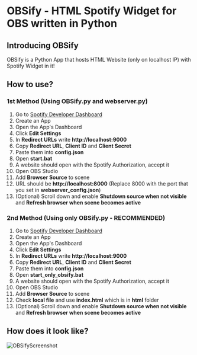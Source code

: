 # OBSify - HTML Spotify Widget for OBS written in Python

## Introducing OBSify
OBSify is a Python App that hosts HTML Website (only on localhost IP) with Spotify Widget in it!  

## How to use?
### 1st Method (Using **OBSify.py** and **webserver.py**)
1. Go to [Spotify Developer Dashboard](https://developer.spotify.com/dashboard/)
2. Create an App
3. Open the App's Dashboard
4. Click **Edit Settings**
5. In **Redirect URLs** write **http://localhost:9000**
6. Copy **Redirect URL**, **Client ID** and **Client Secret**
7. Paste them into **config.json**
8. Open **start.bat**
9. A website should open with the Spotify Authorization, accept it
10. Open OBS Studio
11. Add **Browser Source** to scene
12. URL should be **http://localhost:8000** (Replace 8000 with the port that you set in **webserver_config.json**)
14. (Optional) Scroll down and enable **Shutdown source when not visible** and **Refresh browser when scene becomes active**

### 2nd Method (Using only **OBSify.py** - RECOMMENDED)
1. Go to [Spotify Developer Dashboard](https://developer.spotify.com/dashboard/)
2. Create an App
3. Open the App's Dashboard
4. Click **Edit Settings**
5. In **Redirect URLs** write **http://localhost:9000**
6. Copy **Redirect URL**, **Client ID** and **Client Secret**
7. Paste them into **config.json**
8. Open **start_only_obsify.bat**
9. A website should open with the Spotify Authorization, accept it
10. Open OBS Studio
11. Add **Browser Source** to scene
12. Check **local file** and use **index.html** which is in **html** folder
14. (Optional) Scroll down and enable **Shutdown source when not visible** and **Refresh browser when scene becomes active**

## How does it look like?
![OBSifyScreenshot](https://i.imgur.com/t2gSTjt.png)
